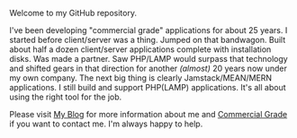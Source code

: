Welcome to my GitHub repository.

I've been developing "commercial grade" applications for about 25 years.  I started before client/server was a thing.  Jumped on that bandwagon.  Built about half a dozen client/server applications complete with installation disks.  Was made a partner.  Saw PHP/LAMP would surpass that technology and shifted gears in that direction for another _(almost)_ 20 years now under my own company. The next big thing is clearly Jamstack/MEAN/MERN applications.  I still build and support PHP(LAMP) applications.  It's all about using the right tool for the job.

Please visit [My Blog](https://paulbonnette.app) for more information about me and [Commercial Grade](https://commercialgrade.com) if you want to contact me.  I'm always happy to help.
